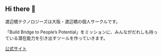 ## Hi there 👋
渡辺橋テクノロジーズは大阪・渡辺橋の個人サークルです。

「Build Bridge to People’s Potential」をミッションに、みんながだれしも持っている潜在能力を引き出すツールを作っていきます。

[公式サイト](https://watanabebashi.net/)
